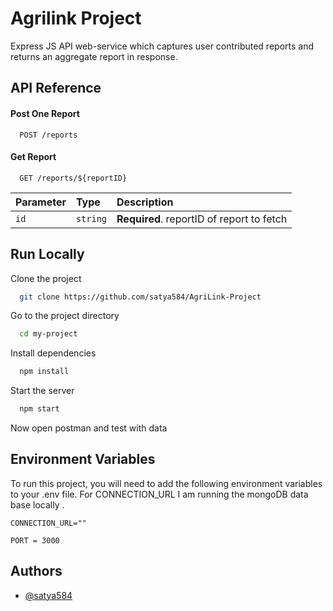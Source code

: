 
# Agrilink Project

Express JS API web-service which captures user contributed
reports and returns an aggregate report in response.


## API Reference

#### Post One Report

```http
  POST /reports
```

#### Get Report

```http
  GET /reports/${reportID}
```

| Parameter | Type     | Description                       |
| :-------- | :------- | :-------------------------------- |
| `id`      | `string` | **Required**. reportID of report to fetch |



## Run Locally

Clone the project

```bash
  git clone https://github.com/satya584/AgriLink-Project
```

Go to the project directory

```bash
  cd my-project
```

Install dependencies

```bash
  npm install
```

Start the server

```bash
  npm start
```
Now open postman and test with data

## Environment Variables

To run this project, you will need to add the following environment variables to your .env file.
For CONNECTION_URL I am running the mongoDB data base locally . 

`CONNECTION_URL=""`

`PORT = 3000`




## Authors

- [@satya584](https://github.com/satya584)

